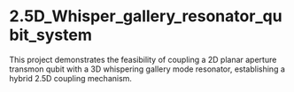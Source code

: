 # 2.5D_Whisper_gallery_resonator_qubit_system
This project demonstrates the feasibility of coupling a 2D planar aperture transmon qubit with a 3D whispering gallery mode resonator, establishing a hybrid 2.5D coupling mechanism.
